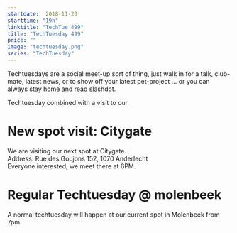 ```yaml
---
startdate:  2018-11-20
starttime: "19h"
linktitle: "TechTue 499"
title: "TechTuesday 499"
price: ""
image: "techtuesday.png"
series: "TechTuesday"
---
```


Techtuesdays are a social meet-up sort of thing, just walk in for a talk, club-mate, latest news, or to show off your latest pet-project ... or you can always stay home and read slashdot.

Techtuesday combined with a visit to our 

# New spot visit: Citygate
We are visiting our next spot at Citygate.  
Address: Rue des Goujons 152, 1070 Anderlecht  
Everyone interested, we meet there at 6PM.

# Regular Techtuesday @ molenbeek
A normal techtuesday will happen at our current spot in Molenbeek from 7pm.